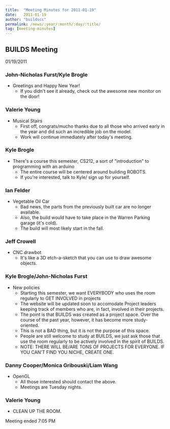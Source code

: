 ```yaml
---
title:  "Meeting Minutes for 2011-01-19"
date:   2011-01-19
author: "buildscc"
permalink: /news/:year/:month/:day/:title/
tag: [meeting-minutes]
---
```


## BUILDS Meeting
01/19/2011

### John-Nicholas Furst/Kyle Brogle
* Greetings and Happy New Year!
	* If you didn't see it already, check out the awesome new monitor on the door!

### Valerie Young
* Musical Stairs
	* First off, congrats/mucho thanks due to all those who arrived early in the year and did such an incredible job on the model.
	* Work will continue immediately after today's meeting.

### Kyle Brogle
* There's a course this semester, CS212, a sort of "introduction" to programming with an arduino
	* The entire course will be centered around building ROBOTS.
	* If you're interested, talk to Kyle/ sign up for yourself.

### Ian Felder
* Vegetable Oil Car
	* Bad news, the parts from the previously built car are no longer available.
	* Also, the build would have to take place in the Warren Parking garage (it's cold).
	* The build will most likely start in the fall.

### Jeff Crowell
* CNC drawbot
	* It's like a 3D etch-a-sketch that you can use to draw awesome objects.

### Kyle Brogle/John-Nicholas Furst
* New policies
	* Starting this semester, we want EVERYBODY who uses the room regularly to GET INVOLVED in projects
	* The website will be updated soon to accomodate Project leaders keeping track of members who are, in fact, involved in their projects.
	* The point is that BUILDS was created as a project space. Over the course of the past year, however, it has become more study- oriented.
	* This is not a BAD thing, but it is not the purpose of this space.
	* People are still welcome to study at BUILDS, we just ask those that use the room regularly to be actively involved in the spirit of BUILDS.
	* NOTE: THERE WILL BE/ARE TONS OF PROJECTS FOR EVERYONE. IF YOU CAN'T FIND YOU NICHE, CREATE ONE.

### Danny Cooper/Monica Gribouski/Liam Wang
* OpenGL
	* All those interested should contact the above.
	* Meetings are Tuesday nights.

### Valerie Young
* CLEAN UP THE ROOM.

Meeting ended 7:05 PM